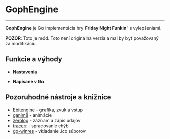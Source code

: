 # GophEngine

---

**GophEngine** je Go implementácia hry **Friday Night Funkin'** s vylepšeniami.

**POZOR**: Toto je mód. Toto není originálna verzia a mal by byť považovaný za modifikáciu.

## Funkcie a výhody

- **Nastavenia**

- **Napísané v Go**

## Pozoruhodné nástroje a knižnice

- [Ebitengine](https://github.com/hajimehoshi/ebiten) - grafika, zvuk a vstup
- [ganim8](https://github.com/yohamta/ganim8) - animácie
- [zerolog](https://github.com/rs/zerolog) - záznam a zápis údajov
- [tracerr](https://github.com/ztrue/tracerr) - spracovanie chýb
- [go-winres](https://github.com/tc-hib/go-winres) - vkladanie .ico súborov
